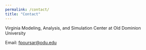 ```yaml
---
permalink: /contact/
title: "Contact"
---
```


Virginia Modeling, Analysis, and Simulation Center 
at Old Dominion University




Email: fpoursar@odu.edu


